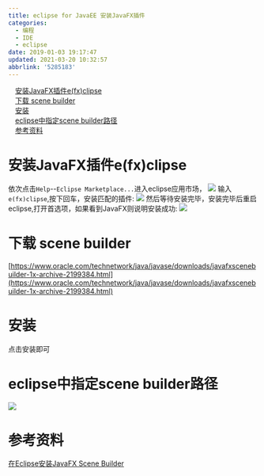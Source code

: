 ```yaml
---
title: eclipse for JavaEE 安装JavaFX插件
categories: 
  - 编程
  - IDE
  - eclipse
date: 2019-01-03 19:17:47
updated: 2021-03-20 10:32:57
abbrlink: '5285183'
---
```

<div id='my_toc'><a href="/blog/5285183/#安装JavaFX插件e-fx-clipse" class="header_1">安装JavaFX插件e(fx)clipse</a>&nbsp;<br><a href="/blog/5285183/#下载-scene-builder" class="header_1">下载 scene builder</a>&nbsp;<br><a href="/blog/5285183/#安装" class="header_1">安装</a>&nbsp;<br><a href="/blog/5285183/#eclipse中指定scene-builder路径" class="header_1">eclipse中指定scene builder路径</a>&nbsp;<br><a href="/blog/5285183/#参考资料" class="header_1">参考资料</a>&nbsp;<br></div>
<style>.header_1{margin-left: 1em;}.header_2{margin-left: 2em;}.header_3{margin-left: 3em;}.header_4{margin-left: 4em;}.header_5{margin-left: 5em;}.header_6{margin-left: 6em;}</style>
<!--more-->
<script>if (navigator.platform.search('arm')==-1){document.getElementById('my_toc').style.display = 'none';}var e,p = document.getElementsByTagName('p');while (p.length>0) {e = p[0];e.parentElement.removeChild(e);}</script>

<!--end-->
# 安装JavaFX插件e(fx)clipse
依次点击`Help`--`Eclipse Marketplace...`进入eclipse应用市场，
![](https://image-1257720033.cos.ap-shanghai.myqcloud.com/blog/Java/IDESetting/eclipse/JavaFX/1.png)
输入`e(fx)clipse`,按下回车，安装匹配的插件:
![](https://image-1257720033.cos.ap-shanghai.myqcloud.com/blog/Java/IDESetting/eclipse/JavaFX/2.png)
然后等待安装完毕，安装完毕后重启eclipse,打开首选项，如果看到JavaFX则说明安装成功:
![](https://image-1257720033.cos.ap-shanghai.myqcloud.com/blog/Java/IDESetting/eclipse/JavaFX/3.png)
# 下载 scene builder
[https://www.oracle.com/technetwork/java/javase/downloads/javafxscenebuilder-1x-archive-2199384.html](https://www.oracle.com/technetwork/java/javase/downloads/javafxscenebuilder-1x-archive-2199384.html)
# 安装
点击安装即可
# eclipse中指定scene builder路径
![](https://image-1257720033.cos.ap-shanghai.myqcloud.com/blog/Java/IDESetting/eclipse/JavaFX/4.png)
# 参考资料
[在Eclipse安装JavaFX Scene Builder ](https://www.yiibai.com/javafx/install-javafx-scene-builder-into-eclipse.html)
